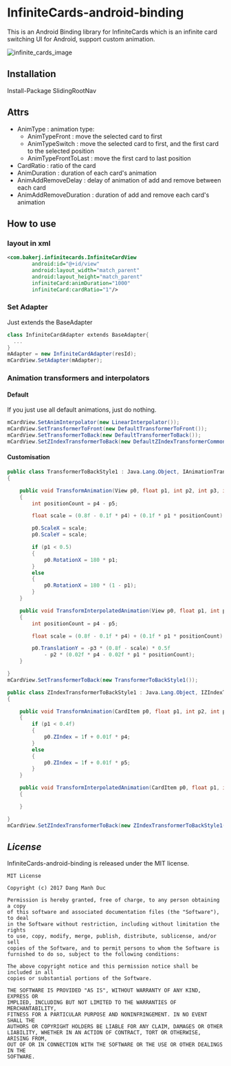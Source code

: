 # InfiniteCards-android-binding
This is an Android Binding library for InfiniteCards which is an infinite card switching UI for Android, support custom animation.

![infinite_cards_image](https://user-images.githubusercontent.com/24780565/33231517-0d1ea6c6-d229-11e7-9edb-b8f95d211cf7.gif)

## Installation 
Install-Package SlidingRootNav

## Attrs
- AnimType : animation type:
  + AnimTypeFront : move the selected card to first
  + AnimTypeSwitch : move the selected card to first, and the first card to the selected position
  + AnimTypeFrontToLast : move the first card to last position
- CardRatio : ratio of the card
- AnimDuration : duration of each card's animation
- AnimAddRemoveDelay : delay of animation of add and remove between each card
- AnimAddRemoveDuration : duration of add and remove each card's animation

## How to use
### layout in xml
```xml
<com.bakerj.infinitecards.InfiniteCardView
        android:id="@+id/view"
        android:layout_width="match_parent"
        android:layout_height="match_parent"
        infiniteCard:animDuration="1000"
        infiniteCard:cardRatio="1"/>

```
### Set Adapter
Just extends the BaseAdapter
```C#
class InfiniteCardAdapter extends BaseAdapter{
  ...
}
mAdapter = new InfiniteCardAdapter(resId);
mCardView.SetAdapter(mAdapter);
```
### Animation transformers and interpolators
#### Default
If you just use all default animations, just do nothing.
```C#
mCardView.SetAnimInterpolator(new LinearInterpolator());
mCardView.SetTransformerToFront(new DefaultTransformerToFront());
mCardView.SetTransformerToBack(new DefaultTransformerToBack());
mCardView.SetZIndexTransformerToBack(new DefaultZIndexTransformerCommon());
```
#### Customisation
```C#
public class TransformerToBackStyle1 : Java.Lang.Object, IAnimationTransformer
{

    public void TransformAnimation(View p0, float p1, int p2, int p3, int p4, int p5)
    {
        int positionCount = p4 - p5;

        float scale = (0.8f - 0.1f * p4) + (0.1f * p1 * positionCount);

        p0.ScaleX = scale;
        p0.ScaleY = scale;

        if (p1 < 0.5)
        {
            p0.RotationX = 180 * p1;
        }
        else
        {
            p0.RotationX = 180 * (1 - p1);
        }
    }

    public void TransformInterpolatedAnimation(View p0, float p1, int p2, int p3, int p4, int p5)
    {
        int positionCount = p4 - p5;

        float scale = (0.8f - 0.1f * p4) + (0.1f * p1 * positionCount);

        p0.TranslationY = -p3 * (0.8f - scale) * 0.5f 
            - p2 * (0.02f * p4 - 0.02f * p1 * positionCount);
    }

}
mCardView.SetTransformerToBack(new TransformerToBackStyle1());

public class ZIndexTransformerToBackStyle1 : Java.Lang.Object, IZIndexTransformer
{

    public void TransformAnimation(CardItem p0, float p1, int p2, int p3, int p4, int p5)
    {
        if (p1 < 0.4f)
        {
            p0.ZIndex = 1f + 0.01f * p4;
        }
        else
        {
            p0.ZIndex = 1f + 0.01f * p5;
        }
    }

    public void TransformInterpolatedAnimation(CardItem p0, float p1, int p2, int p3, int p4, int p5)
    {

    }

}
mCardView.SetZIndexTransformerToBack(new ZIndexTransformerToBackStyle1());
```
## *License*

InfiniteCards-android-binding is released under the MIT license.

```
MIT License

Copyright (c) 2017 Dang Manh Duc

Permission is hereby granted, free of charge, to any person obtaining a copy
of this software and associated documentation files (the "Software"), to deal
in the Software without restriction, including without limitation the rights
to use, copy, modify, merge, publish, distribute, sublicense, and/or sell
copies of the Software, and to permit persons to whom the Software is
furnished to do so, subject to the following conditions:

The above copyright notice and this permission notice shall be included in all
copies or substantial portions of the Software.

THE SOFTWARE IS PROVIDED "AS IS", WITHOUT WARRANTY OF ANY KIND, EXPRESS OR
IMPLIED, INCLUDING BUT NOT LIMITED TO THE WARRANTIES OF MERCHANTABILITY,
FITNESS FOR A PARTICULAR PURPOSE AND NONINFRINGEMENT. IN NO EVENT SHALL THE
AUTHORS OR COPYRIGHT HOLDERS BE LIABLE FOR ANY CLAIM, DAMAGES OR OTHER
LIABILITY, WHETHER IN AN ACTION OF CONTRACT, TORT OR OTHERWISE, ARISING FROM,
OUT OF OR IN CONNECTION WITH THE SOFTWARE OR THE USE OR OTHER DEALINGS IN THE
SOFTWARE.
```